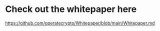 # Check out the whitepaper here

https://github.com/operatecrypto/Whitepaper/blob/main/Whitepaper.md
